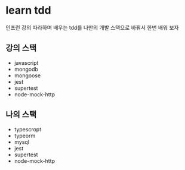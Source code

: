 # learn tdd

인프런 강의 따라하며 배우는 tdd를 나만의 개발 스택으로 바꿔서 한번 배워 보자

## 강의 스택

- javascript
- mongodb
- mongoose
- jest
- supertest
- node-mock-http

## 나의 스택

- typescropt
- typeorm
- mysql
- jest
- supertest
- node-mock-http

